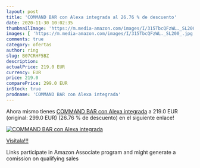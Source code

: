```yaml
---
layout: post
title: 'COMMAND BAR con Alexa integrada al 26.76 % de descuento'
date: 2020-11-30 10:02:35
thumbnailImage: 'https://m.media-amazon.com/images/I/315TbcQFzWL._SL200_.jpg'
images: [ 'https://m.media-amazon.com/images/I/315TbcQFzWL._SL200_.jpg' ]
comments: true
category: ofertas
author: ring
slug: B07CRHF5BZ
description:
actualPrice: 219.0 EUR
currency: EUR
price: 219.0
comparePrice: 299.0 EUR
inStock: true
prodname: 'COMMAND BAR con Alexa integrada'
---
```


Ahora mismo tienes [COMMAND BAR con Alexa integrada](https://www.amazon.es/dp/B07CRHF5BZ/?tag=tolees-21) a 219.0 EUR (original: 299.0 EUR) (26.76 %  de descuento) en el siguiente enlace!

[![COMMAND BAR con Alexa integrada](https://m.media-amazon.com/images/I/315TbcQFzWL._SL200_.jpg)](https://www.amazon.es/dp/B07CRHF5BZ/?tag=tolees-21)

[Visítala!!!](https://www.amazon.es/dp/B07CRHF5BZ/?tag=tolees-21)

Links participate in Amazon Associate program and might generate a comission on qualifying sales
